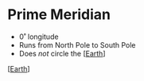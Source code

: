 # Prime Meridian

- 0˚ longitude
- Runs from North Pole to South Pole
- Does _not_ circle the [[Earth]]

[[Earth]]

[//begin]: # "Autogenerated link references for markdown compatibility"
[Earth]: earth "Earth 🜨"
[Earth]: earth "Earth 🜨"
[//end]: # "Autogenerated link references"